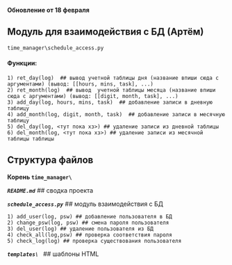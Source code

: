 **Обновление от 18 февраля**

## Модуль для взаимодействия с БД (Артём)

`time_manager\schedule_access.py`

#### **Функции:**

    1) ret_day(log)  ## вывод учетной таблицы дня (название впиши сюда с аргументами) (вывод: [[hours, mins, task], ...)
    2) ret_month(log)  ## вывод  учетной таблицы месяца (название впиши сюда с аргументами) (вывод: [[digit, month, task], ...)
    3) add_day(log, hours, mins, task)  ## добавление записи в дневную таблицу
    4) add_month(log, digit, month, task)  ## добавление записи в месячную таблицу
    5) del_day(log, <тут пока хз>) ## удаление записи из дневной таблицы
    6) del_month(log, <тут пока хз>) ## удаление записи из месячной таблицы таблицы
   
## Структура файлов
**Корень `time_manager\ `**

***`README.md`*** 
    ## сводка проекта

***`schedule_access.py`*** 
    ## модуль взаимодействия с БД
    
    1) add_user(log, psw) ## добавление пользователя в БД 
    2) change_psw(log, psw) ## смена пароля пользователя 
    3) del_user(log) ## удаление пользователя из БД
    4) check_all(log,psw) ## проверка соответствия пароля
    5) check_log(log) ## проверка существования пользователя
    
***`templates\ `*** 
    ## шаблоны HTML
